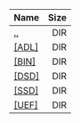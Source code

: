 |Name|Size|
|:---|---:|
|[..](../index.html)|DIR|
|[[ADL]]([ADL]/index.html)|DIR|
|[[BIN]]([BIN]/index.html)|DIR|
|[[DSD]]([DSD]/index.html)|DIR|
|[[SSD]]([SSD]/index.html)|DIR|
|[[UEF]]([UEF]/index.html)|DIR|
